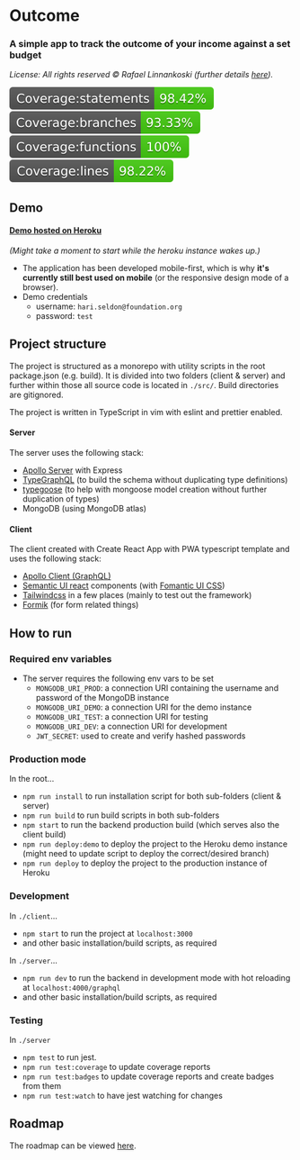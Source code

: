 # Outcome

### A simple app to track the outcome of your income against a set budget

_License: All rights reserved © Rafael Linnankoski (further details [here](https://github.com/jeansibelius/outcome/blob/master/LICENSE.md))._

![Statements](https://github.com/jeansibelius/outcome/blob/master/server/badges/badge-statements.svg)
![Branches](https://github.com/jeansibelius/outcome/blob/master/server/badges/badge-branches.svg)
![Functions](https://github.com/jeansibelius/outcome/blob/master/server/badges/badge-functions.svg)
![Lines](https://github.com/jeansibelius/outcome/blob/master/server/badges/badge-lines.svg)

## Demo

#### [Demo hosted on Heroku](https://outcome-demo.herokuapp.com/)

_(Might take a moment to start while the heroku instance wakes up.)_

- The application has been developed mobile-first, which is why **it's currently still best used on mobile** (or the responsive design mode of a browser).
- Demo credentials
  - username: `hari.seldon@foundation.org`
  - password: `test`

## Project structure

The project is structured as a monorepo with utility scripts in the root package.json (e.g. build).
It is divided into two folders (client & server) and further within those all source code is located in `./src/`.
Build directories are gitignored.

The project is written in TypeScript in vim with eslint and prettier enabled.

#### Server

The server uses the following stack:

- [Apollo Server](https://formik.org/docs/overview) with Express
- [TypeGraphQL](https://formik.org/docs/overview) (to build the schema without duplicating type
  definitions)
- [typegoose](https://formik.org/docs/overview) (to help with mongoose model creation without
  further duplication of types)
- MongoDB (using MongoDB atlas)

#### Client

The client created with Create React App with PWA typescript template and uses the following stack:

- [Apollo Client (GraphQL)](https://formik.org/docs/overview)
- [Semantic UI react](https://github.com/fomantic/Fomantic-UI) components (with [Fomantic UI CSS](https://github.com/fomantic/Fomantic-UI))
- [Tailwindcss](https://tailwindcss.com/docs/installation) in a few places (mainly to test out the framework)
- [Formik](https://formik.org/docs/overview) (for form related things)

## How to run

### Required env variables

- The server requires the following env vars to be set
  - `MONGODB_URI_PROD`: a connection URI containing the username and password of the MongoDB instance
  - `MONGODB_URI_DEMO`: a connection URI for the demo instance
  - `MONGODB_URI_TEST`: a connection URI for testing
  - `MONGODB_URI_DEV`: a connection URI for development
  - `JWT_SECRET`: used to create and verify hashed passwords

### Production mode

In the root...

- `npm run install` to run installation script for both sub-folders (client & server)
- `npm run build` to run build scripts in both sub-folders
- `npm start` to run the backend production build (which serves also the client build)
- `npm run deploy:demo` to deploy the project to the Heroku demo instance (might need to update script to deploy the
  correct/desired branch)
- `npm run deploy` to deploy the project to the production instance of Heroku

### Development

In `./client`...

- `npm start` to run the project at `localhost:3000`
- and other basic installation/build scripts, as required

In `./server`...

- `npm run dev` to run the backend in development mode with hot reloading at `localhost:4000/graphql`
- and other basic installation/build scripts, as required

### Testing

In `./server`

- `npm test` to run jest.
- `npm run test:coverage` to update coverage reports
- `npm run test:badges` to update coverage reports and create badges from them
- `npm run test:watch` to have jest watching for changes

## Roadmap

The roadmap can be viewed [here](https://github.com/jeansibelius/outcome/blob/master/ROADMAP.md).
